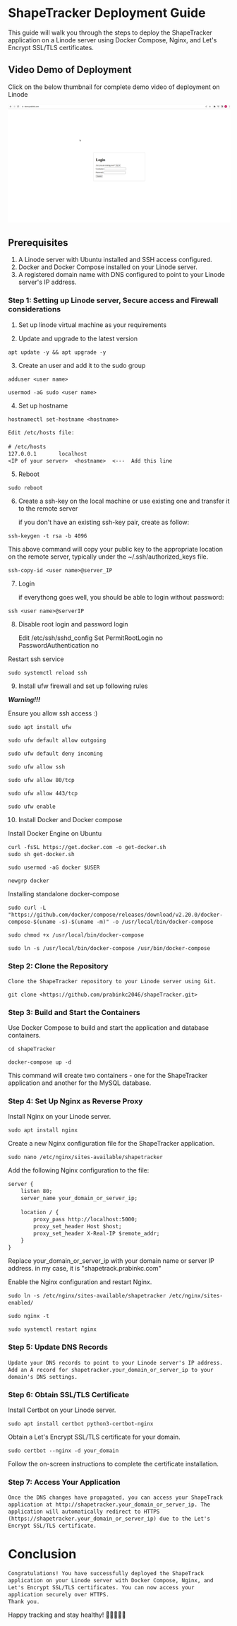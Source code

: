 # ShapeTracker Deployment Guide

This guide will walk you through the steps to deploy the ShapeTracker application on a Linode server using Docker Compose, Nginx, and Let's Encrypt SSL/TLS certificates.

## Video Demo of Deployment

Click on the below thumbnail for complete demo video of deployment on Linode

[![Demo video of deployment of shapeTracker app](https://github.com/prabinkc2046/shapeTracker/blob/main/Screenshot/Screenshot%20from%202023-07-21%2013-50-11.png)](https://youtu.be/QfdKDJm3PkY)

## Prerequisites

1. A Linode server with Ubuntu installed and SSH access configured.
2. Docker and Docker Compose installed on your Linode server.
3. A registered domain name with DNS configured to point to your Linode server's IP address.

### Step 1: Setting up Linode server, Secure access and Firewall considerations

1. Set up linode virtual machine as your requirements

2. Update and upgrade to the latest version

```
apt update -y && apt upgrade -y
```

3. Create an user and add it to the sudo group

```
adduser <user name>
```

```
usermod -aG sudo <user name>
```

4. Set up hostname

```
hostnamectl set-hostname <hostname>
```

	Edit /etc/hosts file:
	
	# /etc/hosts
	127.0.0.1       localhost
	<IP of your server>	 <hostname>  <---  Add this line


5. Reboot

```
sudo reboot
```

6. Create a ssh-key on the local machine or use existing one and transfer it to the remote server

   if you don't have an existing ssh-key pair, create as follow:

```
ssh-keygen -t rsa -b 4096
```

   This above command will copy your public key to the appropriate location on the remote server, typically under the ~/.ssh/authorized_keys file.

```
ssh-copy-id <user name>@server_IP
```

7. Login

   if everythong goes well, you should be able to login without password:

```
ssh <user name>@serverIP
```

8. Disable root login and password login

	Edit /etc/ssh/sshd_config
	Set PermitRootLogin no
	PasswordAuthentication no

Restart ssh service

```
sudo systemctl reload ssh
```

9. Install ufw firewall and set up following rules

***Warning!!!***

Ensure you allow ssh access :)

```
sudo apt install ufw
```
```
sudo ufw default allow outgoing
```
```
sudo ufw default deny incoming
```
```
sudo ufw allow ssh
```
```
sudo ufw allow 80/tcp
```
```
sudo ufw allow 443/tcp
```
```
sudo ufw enable
```

10. Install Docker and Docker compose

Install Docker Engine on Ubuntu

```
curl -fsSL https://get.docker.com -o get-docker.sh
sudo sh get-docker.sh
```
```
sudo usermod -aG docker $USER
```
```
newgrp docker
```

Installing standalone docker-compose
```
sudo curl -L "https://github.com/docker/compose/releases/download/v2.20.0/docker-compose-$(uname -s)-$(uname -m)" -o /usr/local/bin/docker-compose

```

```
sudo chmod +x /usr/local/bin/docker-compose

```

```
sudo ln -s /usr/local/bin/docker-compose /usr/bin/docker-compose

```

### Step 2: Clone the Repository

	Clone the ShapeTracker repository to your Linode server using Git.

```
git clone <https://github.com/prabinkc2046/shapeTracker.git>
```

### Step 3: Build and Start the Containers

Use Docker Compose to build and start the application and database containers.

```
cd shapeTracker
```

```
docker-compose up -d
```
	
This command will create two containers - one for the ShapeTracker application and another for the MySQL database.

### Step 4: Set Up Nginx as Reverse Proxy

Install Nginx on your Linode server.

```
sudo apt install nginx

```

Create a new Nginx configuration file for the ShapeTracker application.

```
sudo nano /etc/nginx/sites-available/shapetracker
```

Add the following Nginx configuration to the file:

```
server {
    listen 80;
    server_name your_domain_or_server_ip;

    location / {
        proxy_pass http://localhost:5000;
        proxy_set_header Host $host;
        proxy_set_header X-Real-IP $remote_addr;
    }	
}

```

Replace your_domain_or_server_ip with your domain name or server IP address. in my case, it is "shapetrack.prabinkc.com"

Enable the Nginx configuration and restart Nginx.

```
sudo ln -s /etc/nginx/sites-available/shapetracker /etc/nginx/sites-enabled/
```

```
sudo nginx -t
```
```
sudo systemctl restart nginx
```

### Step 5: Update DNS Records

	Update your DNS records to point to your Linode server's IP address. Add an A record for shapetracker.your_domain_or_server_ip to your domain's DNS settings.

### Step 6: Obtain SSL/TLS Certificate

Install Certbot on your Linode server.

```
sudo apt install certbot python3-certbot-nginx
```

Obtain a Let's Encrypt SSL/TLS certificate for your domain.

```
sudo certbot --nginx -d your_domain
```
	
Follow the on-screen instructions to complete the certificate installation.

### Step 7: Access Your Application

	Once the DNS changes have propagated, you can access your ShapeTrack application at http://shapetracker.your_domain_or_server_ip. The application will automatically redirect to HTTPS (https://shapetracker.your_domain_or_server_ip) due to the Let's Encrypt SSL/TLS certificate.

# Conclusion

	Congratulations! You have successfully deployed the ShapeTrack application on your Linode server with Docker Compose, Nginx, and Let's Encrypt SSL/TLS certificates. You can now access your application securely over HTTPS.
	Thank you.

Happy tracking and stay healthy! 🏋️‍♀️🥦🏃‍♂️




